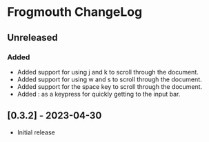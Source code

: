 # Frogmouth ChangeLog

## Unreleased

### Added

- Added support for using j and k to scroll through the document.
- Added support for using w and s to scroll through the document.
- Added support for the space key to scroll through the document.
- Added : as a keypress for quickly getting to the input bar.

## [0.3.2] - 2023-04-30

- Initial release
